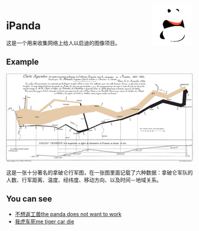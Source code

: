 <img src="logo/panda.png" align="right" height="110"/>

# iPanda

这是一个用来收集网络上给人以启迪的图像项目。

## Example

![famous map](main_page.png)

这是一张十分著名的拿破仑行军图，在一张图里面记载了六种数据：拿破仑军队的人数、行军距离、温度、经纬度、移动方向、以及时间－地域关系。

## You can see

* [不想返工兽the panda does not want to work](/the_work_panda_story)
* [我虎车死me tiger car die](/the_cat_open_the_car)
